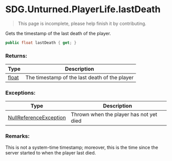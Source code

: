 # SDG.Unturned.PlayerLife.lastDeath

> This page is incomplete, please help finish it by contributing.

Gets the timestamp of the last death of the player.

```C#
public float lastDeath { get; }
```

### Returns:

Type | Description
------------ | -------------
[float](https://docs.microsoft.com/en-us/dotnet/api/system.single?view=netframework-3.5) | The timestamp of the last death of the player

### Exceptions:

Type | Description
------------ | -------------
[NullReferenceException](https://docs.microsoft.com/en-us/dotnet/api/system.nullreferenceexception?view=netframework-3.5) | Thrown when the player has not yet died

### Remarks:

This is not a system-time timestamp; moreover, this is the time since the server started to when the player last died.